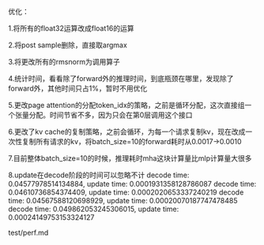 

优化：

1.将所有的float32运算改成float16的运算

2.将post sample删除，直接取argmax

3.将更改所有的rmsnorm为调用算子

4.统计时间，看看除了forward外的推理时间，到底瓶颈在哪里，发现除了forward外，其他时间只占1%，暂时不用优化

5.更改page attention的分配token_idx的策略，之前是循环分配，这次直接组一个张量分配。时间节省不多，因为只会在第0层调用这个接口

6.更改了kv cache的复制策略，之前会循环，为每一个请求复制kv，现在改成一次性复制所有请求的kv，将batch_size=10的forward耗时从0.0017->0.0010

7.目前整体batch_size=10的时候，推理耗时mha这块计算量比mlp计算量大很多

8.update在decode阶段的时间可以忽略不计
decode time: 0.04577978514134884, update time: 0.0001931358128786087
decode time: 0.04610736854374409, update time: 0.0002020653337240219
decode time: 0.04567588120698929, update time: 0.00020070187747478485
decode time: 0.049862053245306015, update time: 0.00024149753153324127

test/perf.md
